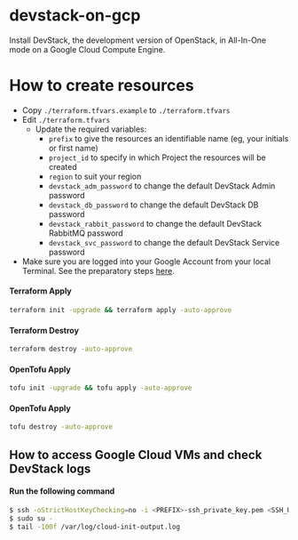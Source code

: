 # devstack-on-gcp

Install DevStack, the development version of OpenStack, in All-In-One mode on a Google Cloud Compute Engine.

# How to create resources

- Copy `./terraform.tfvars.example` to `./terraform.tfvars`
- Edit `./terraform.tfvars`
  - Update the required variables:
    -  `prefix` to give the resources an identifiable name (eg, your initials or first name)
    -  `project_id` to specify in which Project the resources will be created
    -  `region` to suit your region
    -  `devstack_adm_password` to change the default DevStack Admin password
    -  `devstack_db_password` to change the default DevStack DB password
    -  `devstack_rabbit_password` to change the default DevStack RabbitMQ password
    -  `devstack_svc_password` to change the default DevStack Service password
- Make sure you are logged into your Google Account from your local Terminal. See the preparatory steps [here](./gcloud.md).

#### Terraform Apply
```bash
terraform init -upgrade && terraform apply -auto-approve
```

#### Terraform Destroy
```bash
terraform destroy -auto-approve
```

#### OpenTofu Apply
```bash
tofu init -upgrade && tofu apply -auto-approve
```

#### OpenTofu Apply
```bash
tofu destroy -auto-approve
```

## How to access Google Cloud VMs and check DevStack logs

#### Run the following command

```bash
$ ssh -oStrictHostKeyChecking=no -i <PREFIX>-ssh_private_key.pem <SSH_USERNAME>@<PUBLIC_IPV4>
$ sudo su -
$ tail -100f /var/log/cloud-init-output.log
```
